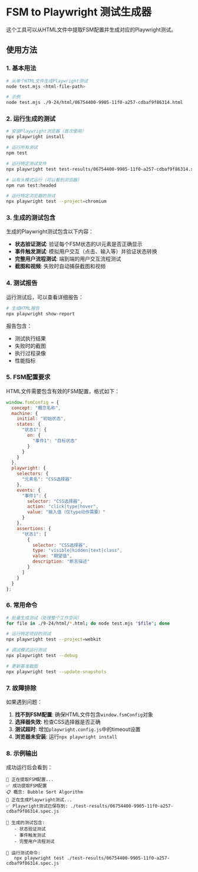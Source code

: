 # FSM to Playwright 测试生成器

这个工具可以从HTML文件中提取FSM配置并生成对应的Playwright测试。

## 使用方法

### 1. 基本用法

```bash
# 从单个HTML文件生成Playwright测试
node test.mjs <html-file-path>

# 示例
node test.mjs ./9-24/html/06754400-9905-11f0-a257-cdbaf9f86314.html
```

### 2. 运行生成的测试

```bash
# 安装Playwright浏览器（首次使用）
npx playwright install

# 运行所有测试
npm test

# 运行特定测试文件
npx playwright test test-results/06754400-9905-11f0-a257-cdbaf9f86314.spec.js

# 以有头模式运行（可以看到浏览器）
npm run test:headed

# 运行特定浏览器的测试
npx playwright test --project=chromium
```

### 3. 生成的测试包含

生成的Playwright测试包含以下内容：

- **状态验证测试**: 验证每个FSM状态的UI元素是否正确显示
- **事件触发测试**: 模拟用户交互（点击、输入等）并验证状态转换
- **完整用户流程测试**: 端到端的用户交互流程测试
- **截图和视频**: 失败时自动捕获截图和视频

### 4. 测试报告

运行测试后，可以查看详细报告：

```bash
# 生成HTML报告
npx playwright show-report
```

报告包含：
- 测试执行结果
- 失败时的截图
- 执行过程录像
- 性能指标

### 5. FSM配置要求

HTML文件需要包含有效的FSM配置，格式如下：

```javascript
window.fsmConfig = {
  concept: "概念名称",
  machine: {
    initial: "初始状态",
    states: {
      "状态1": {
        on: {
          "事件1": "目标状态"
        }
      }
    }
  },
  playwright: {
    selectors: {
      "元素名": "CSS选择器"
    },
    events: {
      "事件1": {
        selector: "CSS选择器",
        action: "click|type|hover",
        value: "输入值（仅type动作需要）"
      }
    },
    assertions: {
      "状态1": [
        {
          selector: "CSS选择器",
          type: "visible|hidden|text|class",
          value: "期望值",
          description: "断言描述"
        }
      ]
    }
  }
};
```

### 6. 常用命令

```bash
# 批量生成测试（处理整个工作空间）
for file in ./9-24/html/*.html; do node test.mjs "$file"; done

# 运行特定项目的测试
npx playwright test --project=webkit

# 调试模式运行测试
npx playwright test --debug

# 更新基准截图
npx playwright test --update-snapshots
```

### 7. 故障排除

如果遇到问题：

1. **找不到FSM配置**: 确保HTML文件包含`window.fsmConfig`对象
2. **选择器失效**: 检查CSS选择器是否正确
3. **测试超时**: 增加`playwright.config.js`中的timeout设置
4. **浏览器未安装**: 运行`npx playwright install`

### 8. 示例输出

成功运行后会看到：

```
📖 正在提取FSM配置...
✅ 成功提取FSM配置
📋 概念: Bubble Sort Algorithm
🔧 正在生成Playwright测试...
✅ Playwright测试已保存到: ./test-results/06754400-9905-11f0-a257-cdbaf9f86314.spec.js

📝 生成的测试包含:
   - 状态验证测试
   - 事件触发测试
   - 完整用户流程测试

🚀 运行测试命令:
   npx playwright test ./test-results/06754400-9905-11f0-a257-cdbaf9f86314.spec.js
```